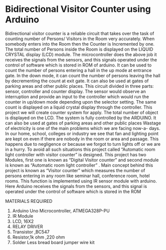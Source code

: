 # Bidirectional Visitor Counter using Arduino
Bidirectional visitor counter is a reliable circuit that takes over the
task of counting number of Persons/ Visitors in the Room very accurately.
When somebody enters into the Room then the Counter is Incremented by one.
                The total number of Persons inside the Room is displayed on the LIQUID
CRYSTAL display (LCD) module. The microcontroller does the above job it
receives the signals from the sensors, and this signals operated under the
control of software which is stored in ROM of arduino.
                It can be used to count the number of persons entering a hall in the up
mode at entrance gate. In the down mode, it can count the number of persons
leaving the hall by decrementing the count at exit gate. It can also be used at
gates of parking areas and other public places.
                This circuit divided in three parts: sensor, controller and counter display.
The sensor would observe an interruption and provide an input to the
controller which would run the counter in up/down mode depending upon the
selector setting. The same count is displayed on a liquid crystal display
through the controller.
                This project we will create counter system for apply. The total number of
object is displayed on the LCD. The system is fully controlled by the
ARDUINO. It can also be used at gates of parking areas and other public
places
                Wastage of electricity is one of the main problems which we are facing now-a-
days. In our home, school, colleges or industry we see that fan and lighting
point are kept on even if there are nobody in the room or area and passage.
This happens due to negligence or because we forgot to turn lights off or we
are in a hurry. To avoid all such situations this project called “Automatic room
light controller with visitor counter” is designed. This project has two
Modules, first one is known as “Digital Visitor counter” and second module is
known as “Automatic room light controller” .
                Main concept behind this project is known as “Visitor counter”
which measures the number of persons entering in any room like seminar hall,
conference room, hotel rooms. This function is implemented using IR sensor
module with arduino. Here Arduino receives the signals from the sensors, and
this signal is operated under the control of software which is stored in the
ROM


MATERIALS REQUIRED

1. Arduino Uno Microcontroller, ATMEGA328P-PU
2. IR Module
3. LCD, 16X2
4. RELAY DRIVER
5. Transistor ,BC547
6. Resistor,1k ohm ,220 ohm
7. Solder Less bread board jumper wire kit
